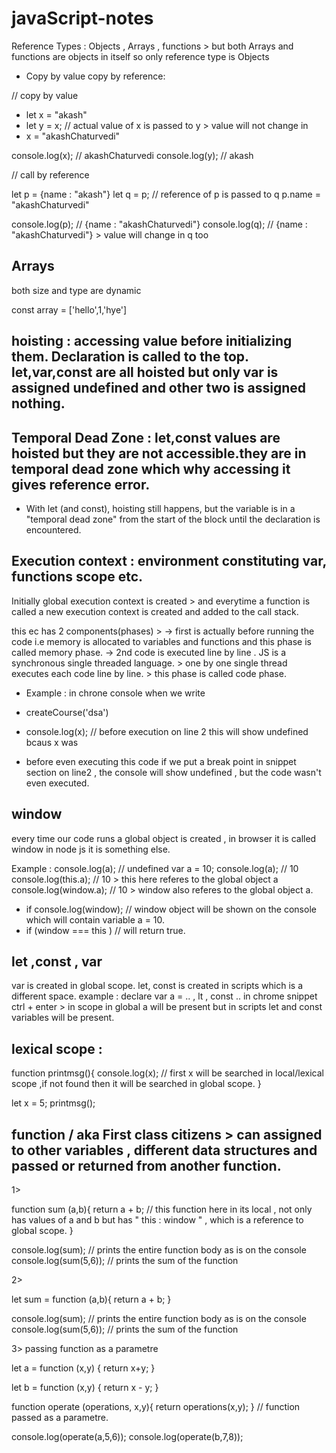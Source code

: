 # javaScript-notes


Reference Types : Objects , Arrays , functions > but both Arrays and functions are objects in itself so only reference type is Objects

* Copy by value copy by reference:

// copy by value
* let x = "akash"
* let y = x; // actual value of x is passed to y > value will not change in  
* x = "akashChaturvedi"

 console.log(x); // akashChaturvedi
 console.log(y); // akash

// call by reference

let p = {name : "akash"}
let q = p; // reference of p is passed to q
p.name = "akashChaturvedi"

console.log(p); // {name : "akashChaturvedi"}
console.log(q); // {name : "akashChaturvedi"} > value will change in q too


## Arrays

both size and type are dynamic

const array = ['hello',1,'hye'] 

## hoisting :  accessing value before initializing them. Declaration is called to the top. let,var,const are all hoisted but only var is assigned undefined and other two is assigned nothing.
## Temporal Dead Zone : let,const values are hoisted but they are not accessible.they are in temporal dead zone which why accessing it gives reference error.
   *  With let (and const), hoisting still happens, but the variable is in a "temporal dead zone" from the start of the block until the declaration is encountered.

## Execution context : environment constituting var, functions scope etc.

Initially global execution context is created > and everytime a function is called a new execution context is created and added to the call stack.

this ec has 2 components(phases) > 
 -> first is actually before running the code i.e memory is allocated to variables and functions and this phase is called memory phase.
 -> 2nd code is executed line by line . JS is a synchronous single threaded language. > one by one single thread executes each code line by line. >  this phase is 
     called code phase.

 * Example : in chrone console when we write

 * createCourse('dsa')
 * console.log(x); // before execution on line 2 this will show undefined bcaus x was 

 *  before even executing this code if we put a break point in snippet section on line2 , the console will show undefined , but the code wasn't even executed.

##  window
every time our code runs a global object is created , in browser it is called window in node js it is something else.

Example : 
  console.log(a); // undefined
  var a = 10;
  console.log(a); // 10
  console.log(this.a); // 10 > this here referes to the global object a
  console.log(window.a); // 10 > window also referes to the global object a.
  * if console.log(window); // window object will be shown on the console which will contain variable a = 10.
  * if (window === this ) // will return true.

## let ,const , var

 var is created in global scope.
 let, const is created in scripts which is a different space. 
  example : declare var a = .. , lt , const .. in chrome snippet
            ctrl + enter > in scope in global a will be present but in scripts  let and const variables will be present.

            
## lexical scope :  

 function printmsg(){
 console.log(x);  // first x will be searched in local/lexical scope ,if not found then it will be searched in global scope.
 }

 let x = 5;
 printmsg();

 ## function / aka First class citizens > can assigned to other variables , different data structures and passed or returned from another function.

1>

function sum (a,b){
 return a + b;  // this function here in its local , not only has values of a and b but has " this : window " , which is a reference to global scope.
  } 

 console.log(sum); // prints the entire function body as is on the console
 console.log(sum(5,6)); // prints the sum of the function

2>

let sum =  function (a,b){
 return a + b;
 } 

 console.log(sum); // prints the entire function body as is on the console
 console.log(sum(5,6)); // prints the sum of the function

 3> passing function as a parametre

  let a = function (x,y)
  {
  return x+y;
  }

  let b = function (x,y) { return x - y; }

  function operate (operations, x,y){ return operations(x,y); } // function passed as a parametre. 

  console.log(operate(a,5,6));
  console.log(operate(b,7,8));

 
 
            
  

    
    
  
       

 







